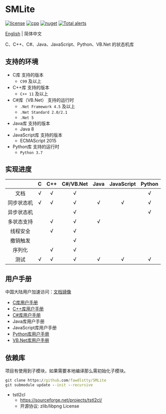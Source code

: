 # SMLite

[![license](https://img.shields.io/github/license/fawdlstty/SMLite?color=09f)](./LICENSE)
[![cpp](https://img.shields.io/lgtm/grade/cpp/github/fawdlstty/SMLite)](https://lgtm.com/projects/g/fawdlstty/SMLite)
[![nuget](https://img.shields.io/nuget/dt/Fawdlstty.SMLite?label=nuget%20downloads)](https://www.nuget.org/packages/Fawdlstty.SMLite)
[![Total alerts](https://img.shields.io/lgtm/alerts/g/fawdlstty/SMLite.svg?logo=lgtm)](https://lgtm.com/projects/g/fawdlstty/SMLite/alerts/)

<!--
[![csharp](https://img.shields.io/lgtm/grade/csharp/github/fawdlstty/SMLite)](https://lgtm.com/projects/g/fawdlstty/SMLite)
[![python](https://img.shields.io/lgtm/grade/python/github/fawdlstty/SMLite)](https://lgtm.com/projects/g/fawdlstty/SMLite)
[![AppVeyor Build](https://img.shields.io/appveyor/build/fawdlstty/SMLite)](https://ci.appveyor.com/project/fawdlstty/SMLite)
[![Coverage Status](https://coveralls.io/repos/github/fawdlstty/SMLite/badge.svg)](https://coveralls.io/github/fawdlstty/SMLite)
-->

[English](./README.md) | 简体中文

C、C++、C#、Java、JavaScript、Python、VB.Net 的状态机库

## 支持的环境

- C库 支持的版本
    + `C99` 及以上
- C++库 支持的版本
    + `C++ 11` 及以上
- C#库（VB.Net） 支持的运行时
    + `.Net Framework 4.5` 及以上
    + `.Net Standard 2.0/2.1`
    + `.Net 5`
- Java库 支持的版本
    + Java 8
- JavaScript库 支持的版本
    + ECMAScript 2015
- Python库 支持的运行时
    + `Python 3.7`

## 实现进度

|           |   C   |  C++  | C#/VB.Net |  Java  | JavaScript | Python |
|   :---:   | :---: | :---: |   :---:   | :---: |    :---:    | :---: |
|    文档    |   √   |   √   |     √     |       |             |   √   |
| 同步状态机 |   √   |   √   |     √     |   √   |      √      |   √   |
| 异步状态机 |       |       |     √     |       |             |   √   |
| 多状态支持 |       |   √   |     √     |   √   |             |       |
|  线程安全  |       |   √   |     √     |       |             |       |
|  撤销触发  |       |       |     √     |       |             |       |
|   序列化   |       |   √   |     √     |       |             |       |
|    测试    |   √   |   √   |     √     |   √   |      √      |   √   |

## 用户手册

中国大陆用户加速访问：[文档镜像](https://www.fawdlstty.com/smlite/)

- [C库用户手册](docs/chapters/c_zh.md)
- [C++库用户手册](docs/chapters/cpp_zh.md)
- [C#库用户手册](docs/chapters/csharp_zh.md)
- Java库用户手册
- JavaScript库用户手册
- [Python库用户手册](docs/chapters/python_zh.md)
- [VB.Net库用户手册](docs/chapters/vb.net_zh.md)

## 依赖库

项目有使用到子模块，如果需要本地编译那么需初始化子模块。

```cmd
git clone https://github.com/fawdlstty/SMLite
git submodule update --init --recursive
```

- tstl2cl
    + https://sourceforge.net/projects/tstl2cl/
    + 开源协议: zlib/libpng License
